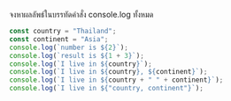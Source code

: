 จงหาผลลัพธ์ในบรรทัดคำสั่ง console.log ทั้งหมด

```js
const country = "Thailand";
const continent = "Asia";
console.log(`number is ${2}`);
console.log(`result is ${1 + 3}`);
console.log(`I live in ${country}`);
console.log(`I live in ${country}, ${continent}`);
console.log(`I live in ${country + " " + continent}`);
console.log(`I live in ${"country, continent"}`);
```
